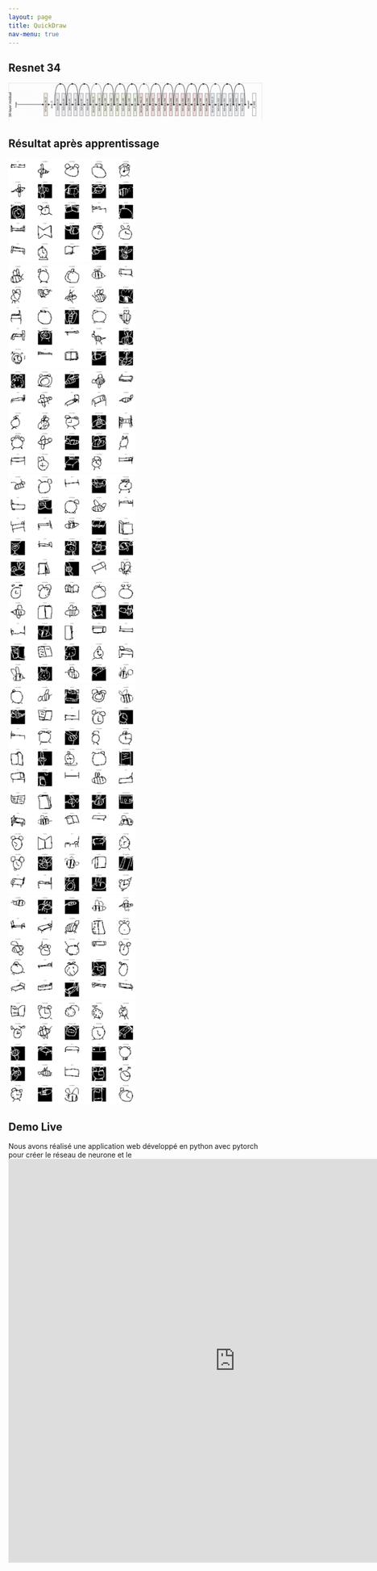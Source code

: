 ```yaml
---
layout: page
title: QuickDraw
nav-menu: true
---
```


<div id="main" class="alt">


<section id="one">
<div class="inner">

<h1> Resnet 34 </h1>
<div class="box alt">
	<div class="row 50% uniform">
<div class="12u"><span class="image fit"><img src="assets/images/exemple_resnet34.jpg" alt="" /></span></div>


</div>
</div>


<h1> Résultat après apprentissage </h1>


<div class="box alt">
	<div class="row 50% uniform">
<div class="4u"><span class="image fit"><img src="assets/images/quickdraw/batch_0.png" width="50%" height="50%" alt="" /></span></div>
<div class="4u"><span class="image fit"><img src="assets/images/quickdraw/batch_1.png" width="50%" height="50%" alt="" /></span></div>
<div class="4u"><span class="image fit"><img src="assets/images/quickdraw/batch_2.png" width="50%" height="50%" alt="" /></span></div>
<div class="4u"><span class="image fit"><img src="assets/images/quickdraw/batch_3.png" width="50%" height="50%" alt="" /></span></div>
		<!-- Break -->
<div class="4u"><span class="image fit"><img src="assets/images/quickdraw/batch_4.png" width="50%" height="50%" alt="" /></span></div>
<div class="4u"><span class="image fit"><img src="assets/images/quickdraw/batch_5.png" width="50%" height="50%" alt="" /></span></div>
		<!-- Break -->
<div class="4u"><span class="image fit"><img src="assets/images/quickdraw/batch_6.png" width="50%" height="50%" alt="" /></span></div>
<div class="4u"><span class="image fit"><img src="assets/images/quickdraw/batch_7.png" width="50%" height="50%" alt="" /></span></div>
<div class="4u"><span class="image fit"><img src="assets/images/quickdraw/batch_8.png" width="50%" height="50%" alt="" /></span></div>
	</div>
</div>

<h1> Demo Live </h1>
Nous avons réalisé une application web développé en python avec pytorch pour créer le réseau de neurone et le
<div class="box alt">
<div class="row 50% uniform">
<div class="4u"><span class="image fit"><iframe src="https://quickdraw-10-classification.herokuapp.com/" name="frame2" frameborder="0" scrolling="auto" onload="" allowtransparency="True" width="900" height="800"></iframe> </div>
</div>
</div>





</div>
</section>
</div>

